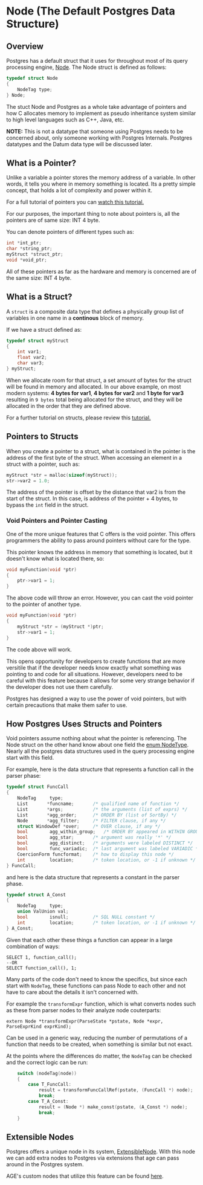 # Node (The Default Postgres Data Structure)

## Overview

Postgres has a default struct that it uses for throughout most of its query processing engine, <a href='https://github.com/postgres/postgres/blob/a77d901714416f6bd4343c367585b060f385bbbc/src/include/nodes/nodes.h#L545'>Node</a>. The Node struct is defined as follows:

```c
typedef struct Node
{
    NodeTag type;
} Node;
```

The stuct Node and Postgres as a whole take advantage of pointers and how C allocates memory to implement as pseudo inheritance system similar to high level languages such as C++, Java, etc.

<b>NOTE:</b> This is not a datatype that someone using Postgres needs to be concerned about, only someone working with Postgres Internals. Postgres datatypes and the Datum data type will be discussed later.

## What is a Pointer?

Unlike a variable a pointer stores the memory address of a variable. In other words, it tells you where in memory something is located. Its a pretty simple concept, that holds a lot of complexity and power within it.

For a full tutorial of pointers you can <a href='https://www.youtube.com/watch?v=zuegQmMdy8M&ab_channel=freeCodeCamp.org'>watch this tutorial.</a>

For our purposes, the important thing to note about pointers is, all the pointers are of same size: INT 4 byte.

You can denote pointers of different types such as:

```c
int *int_ptr;
char *string_ptr;
myStruct *struct_ptr;
void *void_ptr;
```

All of these pointers as far as the hardware and memory is concerned are of the same size: INT 4 byte.

## What is a Struct?

A `struct` is a composite data type that defines a physically group list of variables in one name in a <b>continous</b> block of memory.

If we have a struct defined as:

```c
typedef struct myStruct
{
    int var1;
    float var2;
    char var3;
} myStruct;
```

When we allocate room for that struct, a set amount of bytes for the struct will be found in memory and allocated. In our above example, on most modern systems: **4 bytes for var1**, **4 bytes for var2** and **1 byte for var3** resulting in `9 bytes` total being allocated for the struct, and they will be allocated in the order that they are defined above.

For a further tutorial on structs, please review this <a href='https://www.simplilearn.com/tutorials/c-tutorial/structure-in-c'>tutorial.</a>

## Pointers to Structs

When you create a pointer to a struct, what is contained in the pointer is the address of the first byte of the struct. When accessing an element in a struct with a pointer, such as:

```c
myStruct *str = malloc(sizeof(myStruct));
str->var2 = 1.0;
```

The address of the pointer is offset by the distance that var2 is from the start of the struct. In this case, is address of the pointer + 4 bytes, to bypass the `int` field in the struct.

### Void Pointers and Pointer Casting

One of the more unique features that C offers is the void pointer. This offers programmers the ability to pass around pointers without care for the type.

This pointer knows the address in memory that something is located, but it doesn't know what is located there, so:

```c
void myFunction(void *ptr)
{
    ptr->var1 = 1;
}
```

The above code will throw an error. However, you can cast the void pointer to the pointer of another type.

```c
void myFunction(void *ptr)
{
    myStruct *str = (myStruct *)ptr;
    str->var1 = 1;
}
```

The code above will work.

This opens opportunity for developers to create functions that are more versitile that if the developer needs know exactly what something was pointing to and code for all situations. However, developers need to be careful with this feature because it allows for some very strange behavior if the developer does not use them carefully.

Postgres has designed a way to use the power of void pointers, but with certain precautions that make them safer to use.

## How Postgres Uses Structs and Pointers

Void pointers assume nothing about what the pointer is referencing. The Node struct on the other hand know about one field the <a href='https://github.com/postgres/postgres/blob/REL_11_17/src/include/nodes/nodes.h#L26'>enum NodeType</a>. Nearly all the postgres data structures used in the query processing engine start with this field.

For example, here is the data structure that represents a function call in the parser phase:

```c
typedef struct FuncCall
{
	NodeTag		type;
	List	   *funcname;		/* qualified name of function */
	List	   *args;			/* the arguments (list of exprs) */
	List	   *agg_order;		/* ORDER BY (list of SortBy) */
	Node	   *agg_filter;		/* FILTER clause, if any */
	struct WindowDef *over;		/* OVER clause, if any */
	bool		agg_within_group;	/* ORDER BY appeared in WITHIN GROUP */
	bool		agg_star;		/* argument was really '*' */
	bool		agg_distinct;	/* arguments were labeled DISTINCT */
	bool		func_variadic;	/* last argument was labeled VARIADIC */
	CoercionForm funcformat;	/* how to display this node */
	int			location;		/* token location, or -1 if unknown */
} FuncCall;
```

and here is the data structure that represents a constant in the parser phase.

```c
typedef struct A_Const
{
	NodeTag		type;
	union ValUnion val;
	bool		isnull;			/* SQL NULL constant */
	int			location;		/* token location, or -1 if unknown */
} A_Const;
```

Given that each other these things a function can appear in a large combination of ways:

```
SELECT 1, function_call();
--OR
SELECT function_call(), 1;
```

Many parts of the code don't need to know the specifics, but since each start with `NodeTag`, these functions can pass Node to each other and not have to care about the details it isn't concerned with.

For example the `transformExpr` function, which is what converts nodes such as these from parser nodes to their analyze node couterparts:

```
extern Node *transformExpr(ParseState *pstate, Node *expr, ParseExprKind exprKind);
```

Can be used in a generic way, reducing the number of permutations of a function that needs to be created, when something is similar but not exact.

At the points where the differences do matter, the `NodeTag` can be checked and the correct logic can be run:

```c
	switch (nodeTag(node))
	{
		case T_FuncCall:
			result = transformFuncCallRef(pstate, (FuncCall *) node);
			break;
		case T_A_Const:
			result = (Node *) make_const(pstate, (A_Const *) node);
			break;
	}
```

## Extensible Nodes

Postgres offers a unique node in its system, <a href='https://github.com/postgres/postgres/blob/master/src/include/nodes/extensible.h#L32'>ExtensibleNode</a>. With this node we can add extra nodes to Postgres via extensions that age can pass around in the Postgres system.

AGE's custom nodes that utilize this feature can be found <a href='https://github.com/apache/age/blob/master/src/include/nodes/cypher_nodes.h'>here</a>.
